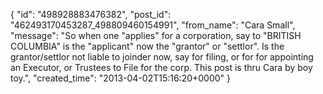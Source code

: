  {
   "id": "498928883476382",
   "post_id": "462493170453287_498809460154991",
   "from_name": "Cara Small",
   "message": "So when one \"applies\" for a corporation, say to \"BRITISH COLUMBIA\"  is the \"applicant\" now the \"grantor\" or \"settlor\".  Is the grantor/settlor not liable to joinder now, say for filing, or for for appointing an Executor, or Trustees to File for the corp. This post is thru Cara by boy toy.",
   "created_time": "2013-04-02T15:16:20+0000"
 }
